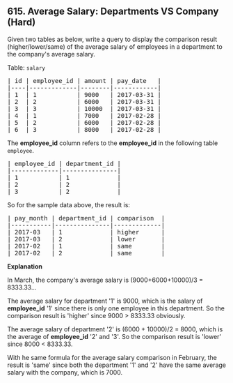 ## 615. Average Salary: Departments VS Company (Hard)

Given two tables as below, write a query to display the comparison result (higher/lower/same) of the average salary of employees in a department to the company's average salary.<p></p>

Table: <code>salary</code>
<pre>| id | employee_id | amount | pay_date   |
|----|-------------|--------|------------|
| 1  | 1           | 9000   | 2017-03-31 |
| 2  | 2           | 6000   | 2017-03-31 |
| 3  | 3           | 10000  | 2017-03-31 |
| 4  | 1           | 7000   | 2017-02-28 |
| 5  | 2           | 6000   | 2017-02-28 |
| 6  | 3           | 8000   | 2017-02-28 |
</pre><p></p>

The <b>employee_id</b> column refers to the <b>employee_id</b> in the following table <code>employee</code>.<p></p>
<pre>| employee_id | department_id |
|-------------|---------------|
| 1           | 1             |
| 2           | 2             |
| 3           | 2             |
</pre><p></p>

So for the sample data above, the result is:<p></p>
<pre>| pay_month | department_id | comparison  |
|-----------|---------------|-------------|
| 2017-03   | 1             | higher      |
| 2017-03   | 2             | lower       |
| 2017-02   | 1             | same        |
| 2017-02   | 2             | same        |
</pre><p></p>

<b>Explanation</b><p></p>
In March, the company's average salary is (9000+6000+10000)/3 = 8333.33...<p></p>
The average salary for department '1' is 9000, which is the salary of <b>employee_id</b> '1' since there is only one employee in this department. So the comparison result is 'higher' since 9000 &gt; 8333.33 obviously.<p></p>
The average salary of department '2' is (6000 + 10000)/2 = 8000, which is the average of <b>employee_id</b> '2' and '3'. So the comparison result is 'lower' since 8000 &lt; 8333.33.<p></p>
With he same formula for the average salary comparison in February, the result is 'same' since both the department '1' and '2' have the same average salary with the company, which is 7000.<p></p>
